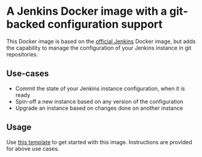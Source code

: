 A Jenkins Docker image with a git-backed configuration support
=======

This Docker image is based on the [official Jenkins](https://hub.docker.com/_/jenkins/) Docker image, but adds the capability to manage the configuration of your Jenkins instance in git repositories.

Use-cases
---------
 * Commit the state of your Jenkins instance configuration, when it is ready
 * Spin-off a new instance based on any version of the configuration
 * Upgrade an instance based on changes done on another instance

Usage
-----

Use [this template](https://github.com/amissemer/jenkins-config-template) to get started with this image. Instructions are provided for above use cases.